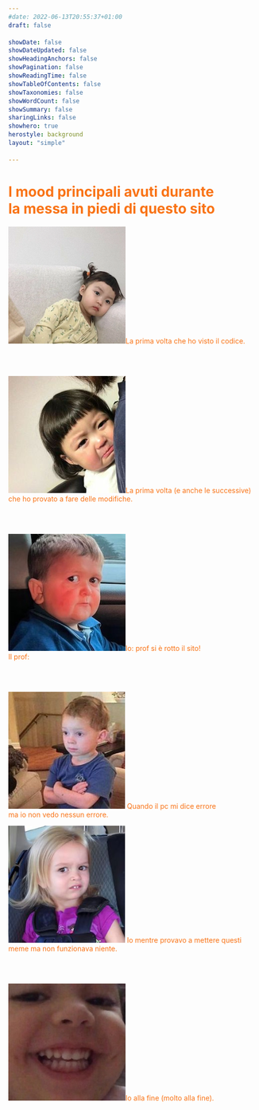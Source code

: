 ```yaml
---
#date: 2022-06-13T20:55:37+01:00
draft: false

showDate: false
showDateUpdated: false
showHeadingAnchors: false
showPagination: false
showReadingTime: false
showTableOfContents: false
showTaxonomies: false
showWordCount: false
showSummary: false
sharingLinks: false
showhero: true
herostyle: background
layout: "simple"

---
```

# <font color="#f97316"> I mood principali avuti durante <br/> la messa in piedi di questo sito<font>


![AAA](bimba.png)<font color="#f97316">La prima volta che ho visto il codice.</font>

<br/>
<br/>

![AAA](mood.jpg)<font color="#f97316">La prima volta (e anche le successive)<br/>che ho provato a fare delle modifiche.</font>

<br/>
<br/>

![AAA](meme.jpg)<font color="#f97316">Io: prof si è rotto il sito! <br/> Il prof:</font>

<br/>
<br/>

![AAA](meme1.jpg)<font color="#f97316"> Quando il pc mi dice errore<br/>ma io non vedo nessun errore.</font>

![AAA](3.jpg)<font color="#f97316"> Io mentre provavo a mettere questi<br/>meme ma non funzionava niente.</font>

<br/>
<br/>

![AAA](aa.jpg)<font color="#f97316">Io alla fine (molto alla fine).</font>

<br/>

